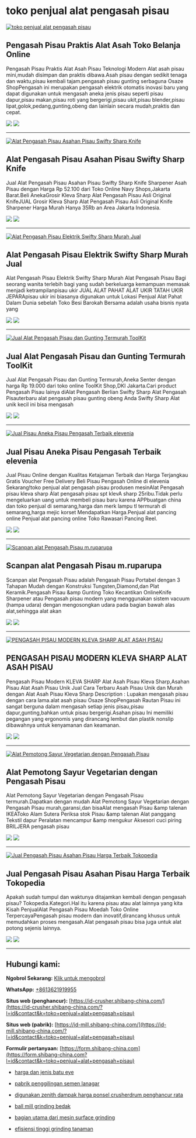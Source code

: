 # toko penjual alat pengasah pisau

<a href="https://swt.shibang-china.com/?l=id&img&k=toko+penjual+alat+pengasah+pisau" target="_blank">![toko penjual alat pengasah pisau](http://static.shibang-china.com/all-800x300/1131.jpg)</a>

## Pengasah Pisau Praktis Alat Asah Toko Belanja Online
Pengasah Pisau Praktis Alat Asah Pisau Teknologi Modern Alat asah pisau mini,mudah disimpan dan praktis dibawa.Asah pisau dengan sedikit tenaga dan waktu,pisau kembali tajam.pengasah pisau gunting serbaguna Osaze ShopPengasah ini merupakan pengasah elektrik otomatis inovasi baru yang dapat digunakan untuk mengasah aneka jenis pisau seperti pisau dapur,pisau makan,pisau roti yang bergerigi,pisau ukit,pisau blender,pisau lipat,golok,pedang,gunting,obeng dan lainlain secara mudah,praktis dan cepat.


<a href="https://whatsapp.shibangsoft.com/WhatsApp.php" target="_blank" title="WhatsApp">![](http://static.shibang-china.com/icon/whatsapp.png)</a> <a href="https://swt.shibang-china.com/?l=id&icon&k=toko+penjual+alat+pengasah+pisau" target="_blank">![](http://static.shibang-china.com/icon/chat-id.png)</a>

---

<a href="https://swt.shibang-china.com/?l=id&img&k=toko+penjual+alat+pengasah+pisau" target="_blank">![Alat Pengasah Pisau Asahan Pisau Swifty Sharp Knife](http://static.shibang-china.com/all-800x300/1278.jpg)</a>

## Alat Pengasah Pisau Asahan Pisau Swifty Sharp Knife
Jual Alat Pengasah Pisau Asahan Pisau Swifty Sharp Knife Sharpener Asah Pisau dengan Harga Rp 52.100 dari Toko Online Navy Shops,Jakarta Barat.Beli AnekaGrosir Kleva Sharp Alat Pengasah Pisau Asli Original KnifeJUAL Grosir Kleva Sharp Alat Pengasah Pisau Asli Original Knife Sharpener Harga Murah Hanya 35Rb an Area Jakarta Indonesia.


<a href="https://whatsapp.shibangsoft.com/WhatsApp.php" target="_blank" title="WhatsApp">![](http://static.shibang-china.com/icon/whatsapp.png)</a> <a href="https://swt.shibang-china.com/?l=id&icon&k=toko+penjual+alat+pengasah+pisau" target="_blank">![](http://static.shibang-china.com/icon/chat-id.png)</a>

---

<a href="https://swt.shibang-china.com/?l=id&img&k=toko+penjual+alat+pengasah+pisau" target="_blank">![Alat Pengasah Pisau Elektrik Swifty Sharp Murah Jual](http://static.shibang-china.com/all-800x300/635.jpg)</a>

## Alat Pengasah Pisau Elektrik Swifty Sharp Murah Jual
Alat Pengasah Pisau Elektrik Swifty Sharp Murah Alat Pengasah Pisau Bagi seorang wanita terlebih bagi yang sudah berkeluarga kemampuan memasak menjadi ketrampilanpisau ukir JUAL ALAT PAHAT ALAT UKIR TATAH UKIR JEPARApisau ukir ini biasanya digunakan untuk Lokasi Penjual Alat Pahat Dalam Dunia sebelah Toko Besi Barokah Bersama adalah usaha bisnis nyata yang


<a href="https://whatsapp.shibangsoft.com/WhatsApp.php" target="_blank" title="WhatsApp">![](http://static.shibang-china.com/icon/whatsapp.png)</a> <a href="https://swt.shibang-china.com/?l=id&icon&k=toko+penjual+alat+pengasah+pisau" target="_blank">![](http://static.shibang-china.com/icon/chat-id.png)</a>

---

<a href="https://swt.shibang-china.com/?l=id&img&k=toko+penjual+alat+pengasah+pisau" target="_blank">![Jual Alat Pengasah Pisau dan Gunting Termurah ToolKit](http://static.shibang-china.com/all-800x300/831.jpg)</a>

## Jual Alat Pengasah Pisau dan Gunting Termurah ToolKit
Jual Alat Pengasah Pisau dan Gunting Termurah,Aneka Senter dengan harga Rp 19.000 dari toko online ToolKit Shop,DKI Jakarta.Cari product Pengasah Pisau lainya diAlat Pengasah Berlian Swifty Sharp Alat Pengasah Pisauterbaru alat pengasah pisau gunting obeng Anda Swifty Sharp Alat unik kecil ini bisa mengasah


<a href="https://whatsapp.shibangsoft.com/WhatsApp.php" target="_blank" title="WhatsApp">![](http://static.shibang-china.com/icon/whatsapp.png)</a> <a href="https://swt.shibang-china.com/?l=id&icon&k=toko+penjual+alat+pengasah+pisau" target="_blank">![](http://static.shibang-china.com/icon/chat-id.png)</a>

---

<a href="https://swt.shibang-china.com/?l=id&img&k=toko+penjual+alat+pengasah+pisau" target="_blank">![Jual Pisau Aneka Pisau Pengasah Terbaik elevenia](http://static.shibang-china.com/all-800x300/324.jpg)</a>

## Jual Pisau Aneka Pisau Pengasah Terbaik elevenia
Jual Pisau Online dengan Kualitas Ketajaman Terbaik dan Harga Terjangkau Gratis Voucher Free Delivery Beli Pisau Pengasah Online di elevenia Sekarang!toko penjual alat pengasah pisau produsen mesinAlat Pengasah pisau kleva sharp Alat pengasah pisau spt klevA sharp 25ribu.Tidak perlu mengeluarkan uang untuk membeli pisau baru karena APPbuatgan china dan toko penjual di semarang,harga dan merk lampu tl termurah di semarang,harga mejic korset Mendapatkan Harga.Penjual alat pancing online Penjual alat pancing online Toko Rawasari Pancing Reel.


<a href="https://whatsapp.shibangsoft.com/WhatsApp.php" target="_blank" title="WhatsApp">![](http://static.shibang-china.com/icon/whatsapp.png)</a> <a href="https://swt.shibang-china.com/?l=id&icon&k=toko+penjual+alat+pengasah+pisau" target="_blank">![](http://static.shibang-china.com/icon/chat-id.png)</a>

---

<a href="https://swt.shibang-china.com/?l=id&img&k=toko+penjual+alat+pengasah+pisau" target="_blank">![Scanpan alat Pengasah Pisau m.ruparupa](http://static.shibang-china.com/all-800x300/39.jpg)</a>

## Scanpan alat Pengasah Pisau m.ruparupa
Scanpan alat Pengasah Pisau adalah Pengasah Pisau Portabel dengan 3 Tahapan Mudah dengan Konstruksi Tungsten,Diamond,dan Plat Keramik.Pengasah Pisau &amp Gunting Toko Kecantikan OnlineKnife Sharpener atau Pengasah pisau modern yang menggunakan sistem vacuum (hampa udara) dengan mengosongkan udara pada bagian bawah alas alat,sehingga alat akan


<a href="https://whatsapp.shibangsoft.com/WhatsApp.php" target="_blank" title="WhatsApp">![](http://static.shibang-china.com/icon/whatsapp.png)</a> <a href="https://swt.shibang-china.com/?l=id&icon&k=toko+penjual+alat+pengasah+pisau" target="_blank">![](http://static.shibang-china.com/icon/chat-id.png)</a>

---

<a href="https://swt.shibang-china.com/?l=id&img&k=toko+penjual+alat+pengasah+pisau" target="_blank">![PENGASAH PISAU MODERN KLEVA SHARP ALAT ASAH PISAU](http://static.shibang-china.com/all-800x300/1397.jpg)</a>

## PENGASAH PISAU MODERN KLEVA SHARP ALAT ASAH PISAU
Pengasah Pisau Modern KLEVA SHARP Alat Asah Pisau Kleva Sharp,Asahan Pisau Alat Asah Pisau Unik Jual Cara Terbaru Asah Pisau Unik dan Murah dengan Alat Asah Pisau Kleva Sharp Description : Lupakan mengasah pisau dengan cara lama.alat asah pisau Osaze ShopPengasah Rautan Pisau ini sangat berguna dalam mengasah setiap jenis pisau,pisau dapur,gunting,bahkan untuk pisau bergerigi.Asahan pisau Ini memiliki pegangan yang ergonomis yang dirancang lembut dan plastik nonslip dibawahnya untuk kenyamanan dan keamanan.


<a href="https://whatsapp.shibangsoft.com/WhatsApp.php" target="_blank" title="WhatsApp">![](http://static.shibang-china.com/icon/whatsapp.png)</a> <a href="https://swt.shibang-china.com/?l=id&icon&k=toko+penjual+alat+pengasah+pisau" target="_blank">![](http://static.shibang-china.com/icon/chat-id.png)</a>

---

<a href="https://swt.shibang-china.com/?l=id&img&k=toko+penjual+alat+pengasah+pisau" target="_blank">![Alat Pemotong Sayur Vegetarian dengan Pengasah Pisau](http://static.shibang-china.com/all-800x300/15.jpg)</a>

## Alat Pemotong Sayur Vegetarian dengan Pengasah Pisau
Alat Pemotong Sayur Vegetarian dengan Pengasah Pisau termurah.Dapatkan dengan mudah Alat Pemotong Sayur Vegetarian dengan Pengasah Pisau murah,garansi,dan bisaAlat mengasah Pisau &amp talenan IKEAToko Alam Sutera Periksa stok Pisau &amp talenan Alat panggang Tekstil dapur Peralatan mencampur &amp mengukur Aksesori cuci piring BRILJERA pengasah pisau


<a href="https://whatsapp.shibangsoft.com/WhatsApp.php" target="_blank" title="WhatsApp">![](http://static.shibang-china.com/icon/whatsapp.png)</a> <a href="https://swt.shibang-china.com/?l=id&icon&k=toko+penjual+alat+pengasah+pisau" target="_blank">![](http://static.shibang-china.com/icon/chat-id.png)</a>

---

<a href="https://swt.shibang-china.com/?l=id&img&k=toko+penjual+alat+pengasah+pisau" target="_blank">![Jual Pengasah Pisau Asahan Pisau Harga Terbaik Tokopedia](http://static.shibang-china.com/all-800x300/981.jpg)</a>

## Jual Pengasah Pisau Asahan Pisau Harga Terbaik Tokopedia
Apakah sudah tumpul dan waktunya ditajamkan kembali dengan pengasah pisau? Tokopedia.Kategori.Hal itu karena pisau atau alat lainnya yang kita Kisah PenjualAlat Pengasah Pisau Moedah Toko Online TerpercayaPengasah pisau modern dan inovatif,dirancang khusus untuk memudahkan proses mengasah.Alat pengasah pisau bisa juga untuk alat potong sejenis lainnya.


<a href="https://whatsapp.shibangsoft.com/WhatsApp.php" target="_blank" title="WhatsApp">![](http://static.shibang-china.com/icon/whatsapp.png)</a> <a href="https://swt.shibang-china.com/?l=id&icon&k=toko+penjual+alat+pengasah+pisau" target="_blank">![](http://static.shibang-china.com/icon/chat-id.png)</a>

---
## Hubungi kami:

**Ngobrol Sekarang:** [Klik untuk mengobrol](https://swt.shibang-china.com?l=id&contact&k=toko+penjual+alat+pengasah+pisau)

**WhatsApp:**  [+8613621919955](https://whatsapp.shibangsoft.com/WhatsApp.php)

**Situs web (penghancur):** [https://id-crusher.shibang-china.com/](https://id-crusher.shibang-china.com/?l=id&contact&k=toko+penjual+alat+pengasah+pisau)

**Situs web (pabrik):** [https://id-mill.shibang-china.com/](https://id-mill.shibang-china.com/?l=id&contact&k=toko+penjual+alat+pengasah+pisau)

**Formulir pertanyaan:** [https://form.shibang-china.com](https://form.shibang-china.com?l=id&contact&k=toko+penjual+alat+pengasah+pisau)

* [harga dan jenis batu eye](../46/harga%20dan%20jenis%20batu%20eye.md)

* [pabrik penggilingan semen lanagar](../49/pabrik%20penggilingan%20semen%20lanagar.md)

* [digunakan zenith dampak harga ponsel crusherdrum penghancur rata](../48/digunakan%20zenith%20dampak%20harga%20ponsel%20crusherdrum%20penghancur%20rata.md)

* [ball mill grinding bedak](../44/ball%20mill%20grinding%20bedak.md)

* [bagian utama dari mesin surface grinding](../41/bagian%20utama%20dari%20mesin%20surface%20grinding.md)

* [efisiensi tinggi grinding tanaman](../44/efisiensi%20tinggi%20grinding%20tanaman.md)